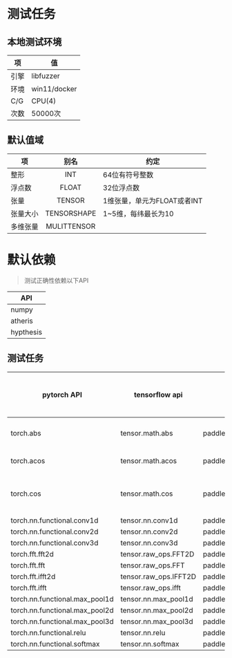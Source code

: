 # 测试任务

## 本地测试环境

|项|值|
|----|----|
|引擎|libfuzzer|
|环境|win11/docker|
|C/G|CPU(4)|
|次数|50000次|

## 默认值域

|项|别名|约定|
|----|:----:|----|
|整形|INT|64位有符号整数|
|浮点数|FLOAT|32位浮点数|
|张量|TENSOR|1维张量，单元为FLOAT或者INT|
|张量大小|TENSORSHAPE|1~5维，每纬最长为10|
|多维张量|MULITTENSOR||

# 默认依赖

> 测试正确性依赖以下API

|API|
|----|
|numpy|
|atheris|
|hypthesis|

## 测试任务

| pytorch API                    | tensorflow api         | paddle api                      | 基础测试 | float64模式 | 多维张量 | 测试备注                | 测试依赖 |
|--------------------------------|------------------------|---------------------------------|:----:|:---------:|:---:|---------------------|------|
| torch.abs                      | tensor.math.abs        | paddle.abs                      |  v   |     v     |  v  | 输入中不包含inf与nan       ||
| torch.acos                     | tensor.math.acos       | paddle.acos                     |  v   |     v     |  v  | 输入张量非空              ||
| torch.cos                      | tensor.math.cos        | paddle.cos                      |  v   |     v     |  v  | 与torch.acos使用相同测试单元 ||
| torch.nn.functional.conv1d     | tensor.nn.conv1d       | paddle.nn.functional.conv1d     |  v   |     v     |     |                     |
| torch.nn.functional.conv2d     | tensor.nn.conv2d       | paddle.nn.functional.conv2d     |  v   |     v     |     |
| torch.nn.functional.conv3d     | tensor.nn.conv3d       | paddle.nn.functional.conv3d     |  v   |     v     |     |
| torch.fft.fft2d                | tensor.raw_ops.FFT2D   | paddle.fft.fft2                 |  v   |     v     |     |
| torch.fft.fft                  | tensor.raw_ops.FFT     | paddle.fft.fft                  |  v   |     v     |
| torch.fft.ifft2d               | tensor.raw_ops.IFFT2D  | paddle.fft.ifft2                |  v   |     v     |
| torch.fft.ifft                 | tensor.raw_ops.ifft    | paddle.fft.ifft                 |  v   |     v     |
| torch.nn.functional.max_pool1d | tensor.nn.max_pool1d   | paddle.nn.functional.max_pool1d |  v   |     v     |     |
| torch.nn.functional.max_pool2d | tensor.nn.max_pool2d   | paddle.nn.functional.max_pool2d |  v   |     v     |     |
| torch.nn.functional.max_pool3d | tensor.nn.max_pool3d   | paddle.nn.functional.max_pool3d |  v   |     v     |     |
| torch.nn.functional.relu       | tensor.nn.relu         | paddle.nn.functional.relu       |  v   |     v     |     |
| torch.nn.functional.softmax    | tensor.nn.softmax      | paddle.nn.functional.softmax    |  v   |     v     |     |
